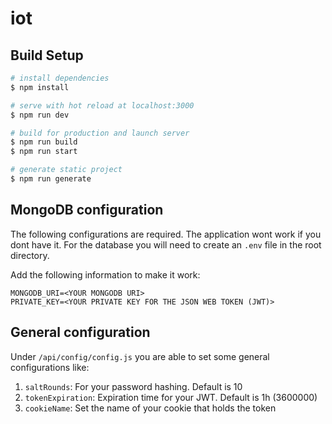 # iot

## Build Setup

```bash
# install dependencies
$ npm install

# serve with hot reload at localhost:3000
$ npm run dev

# build for production and launch server
$ npm run build
$ npm run start

# generate static project
$ npm run generate
```

## MongoDB configuration

The following configurations are required. The application wont work if you dont have it.
For the database you will need to create an `.env` file in the root directory.

Add the following information to make it work:

    MONGODB_URI=<YOUR MONGODB URI>
    PRIVATE_KEY=<YOUR PRIVATE KEY FOR THE JSON WEB TOKEN (JWT)>

## General configuration

Under `/api/config/config.js` you are able to set some general configurations like:

1. `saltRounds`: For your password hashing. Default is 10
2. `tokenExpiration`: Expiration time for your JWT. Default is 1h (3600000)
3. `cookieName`: Set the name of your cookie that holds the token
